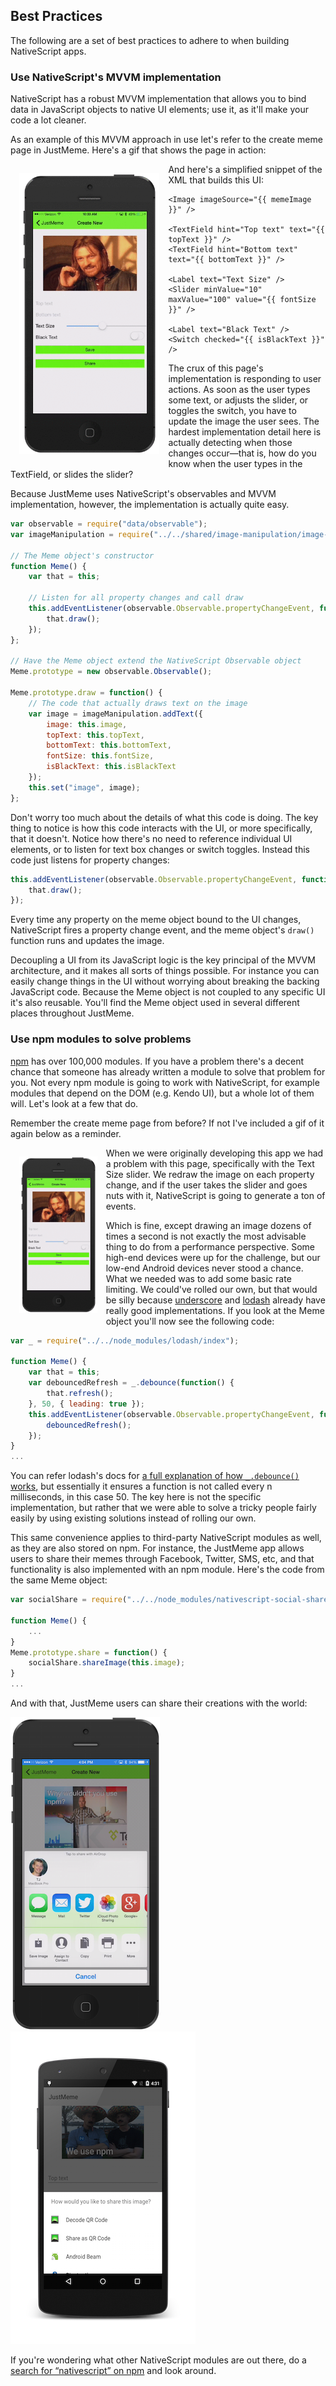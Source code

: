 ## Best Practices

The following are a set of best practices to adhere to when building NativeScript apps.

### Use NativeScript's MVVM implementation

NativeScript has a robust MVVM implementation that allows you to bind data in JavaScript objects to native UI elements; use it, as it'll make your code a lot cleaner.

As an example of this MVVM approach in use let's refer to the create meme page in JustMeme. Here's a gif that shows the page in action:

<img src="images/create-meme.gif" style="height: 450px; float: left; margin: 1em;">

And here's a simplified snippet of the XML that builds this UI:

``` markup
<Image imageSource="{{ memeImage }}" />

<TextField hint="Top text" text="{{ topText }}" />
<TextField hint="Bottom text" text="{{ bottomText }}" />

<Label text="Text Size" />
<Slider minValue="10" maxValue="100" value="{{ fontSize }}" />

<Label text="Black Text" />
<Switch checked="{{ isBlackText }}" />
```

The crux of this page's implementation is responding to user actions. As soon as the user types some text, or adjusts the slider, or toggles the switch, you have to update the image the user sees. The hardest implementation detail here is actually detecting when those changes occur—that is, how do you know when the user types in the TextField, or slides the slider?

Because JustMeme uses NativeScript's observables and MVVM implementation, however, the implementation is actually quite easy.

``` javascript
var observable = require("data/observable");
var imageManipulation = require("../../shared/image-manipulation/image-manipulation");

// The Meme object's constructor
function Meme() {
    var that = this;

    // Listen for all property changes and call draw
    this.addEventListener(observable.Observable.propertyChangeEvent, function() {
        that.draw();
    });
};

// Have the Meme object extend the NativeScript Observable object
Meme.prototype = new observable.Observable();

Meme.prototype.draw = function() {
    // The code that actually draws text on the image
    var image = imageManipulation.addText({
        image: this.image,
        topText: this.topText,
        bottomText: this.bottomText,
        fontSize: this.fontSize,
        isBlackText: this.isBlackText
    });
    this.set("image", image);
};
```

Don't worry too much about the details of what this code is doing. The key thing to notice is how this code interacts with the UI, or more specifically, that it doesn't. Notice how there's no need to reference individual UI elements, or to listen for text box changes or switch toggles. Instead this code just listens for property changes:

``` javascript
this.addEventListener(observable.Observable.propertyChangeEvent, function() {
    that.draw();
});
```

Every time any property on the meme object bound to the UI changes, NativeScript fires a property change event, and the meme object's `draw()` function runs and updates the image.

Decoupling a UI from its JavaScript logic is the key principal of the MVVM architecture, and it makes all sorts of things possible. For instance you can easily change things in the UI without worrying about breaking the backing JavaScript code. Because the Meme object is not coupled to any specific UI it's also reusable. You'll find the Meme object used in several different places throughout JustMeme.

### Use npm modules to solve problems

[npm](https://www.npmjs.com/) has over 100,000 modules. If you have a problem there's a decent chance that someone has already written a module to solve that problem for you. Not every npm module is going to work with NativeScript, for example modules that depend on the DOM (e.g. Kendo UI), but a whole lot of them will. Let's look at a few that do.

Remember the create meme page from before? If not I've included a gif of it again below as a reminder.

<img src="images/create-meme.gif" style="height: 250px; float: left; margin: 1em;">

When we were originally developing this app we had a problem with this page, specifically with the Text Size slider. We redraw the image on each property change, and if the user takes the slider and goes nuts with it, NativeScript is going to generate a ton of events.

Which is fine, except drawing an image dozens of times a second is not exactly the most advisable thing to do from a performance perspective. Some high-end devices were up for the challenge, but our low-end Android devices never stood a chance. What we needed was to add some basic rate limiting. We could've rolled our own, but that would be silly because [underscore](http://underscorejs.org/) and [lodash](https://lodash.com/) already have really good implementations. If you look at the Meme object you'll now see the following code:

``` javascript
var _ = require("../../node_modules/lodash/index");

function Meme() {
    var that = this;
    var debouncedRefresh = _.debounce(function() {
        that.refresh();
    }, 50, { leading: true });
    this.addEventListener(observable.Observable.propertyChangeEvent, function() {
        debouncedRefresh();
    });
}
...
```

You can refer lodash's docs for [a full explanation of how `_.debounce()` works](https://lodash.com/docs#debounce), but essentially it ensures a function is not called every n milliseconds, in this case 50. The key here is not the specific implementation, but rather that we were able to solve a tricky people fairly easily by using existing solutions instead of rolling our own.

This same convenience applies to third-party NativeScript modules as well, as they are also stored on npm. For instance, the JustMeme app allows users to share their memes through Facebook, Twitter, SMS, etc, and that functionality is also implemented with an npm module. Here's the code from the same Meme object:

``` javascript
var socialShare = require("../../node_modules/nativescript-social-share/social-share");

function Meme() {
    ...
}
Meme.prototype.share = function() {
    socialShare.shareImage(this.image);
}
...
```

And with that, JustMeme users can share their creations with the world:

![](images/ios-share.png)
![](images/android-share.png)

If you're wondering what other NativeScript modules are out there, do a [search for “nativescript” on npm](https://www.npmjs.com/search?q=nativescript) and look around.